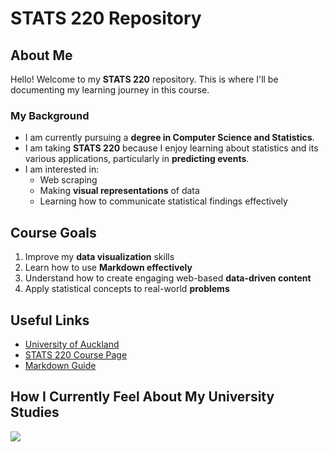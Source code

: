 # STATS 220 Repository

## About Me

Hello! Welcome to my **STATS 220** repository. This is where I'll be documenting my learning journey in this course.

### My Background
- I am currently pursuing a **degree in Computer Science and Statistics**.
- I am taking **STATS 220** because I enjoy learning about statistics and its various applications, particularly in **predicting events**.
- I am interested in:
  - Web scraping
  - Making **visual representations** of data
  - Learning how to communicate statistical findings effectively

## Course Goals
1. Improve my **data visualization** skills
2. Learn how to use **Markdown effectively**
3. Understand how to create engaging web-based **data-driven content**
4. Apply statistical concepts to real-world **problems**

## Useful Links
- [University of Auckland](https://www.auckland.ac.nz/)
- [STATS 220 Course Page](https://www.stats.auckland.ac.nz/~stats220/)
- [Markdown Guide](https://www.markdownguide.org/)

## How I Currently Feel About My University Studies

![](https://media.giphy.com/media/v1.Y2lkPTc5MGI3NjExYWdpeHZvbzdnMWg3ajl4ZnpsYzA3d3Rpb2NlcDJvY2JjOTN4cXloNSZlcD12MV9naWZzX3NlYXJjaCZjdD1n/26xBI7nzfX6PKpRBu/giphy.gif)
